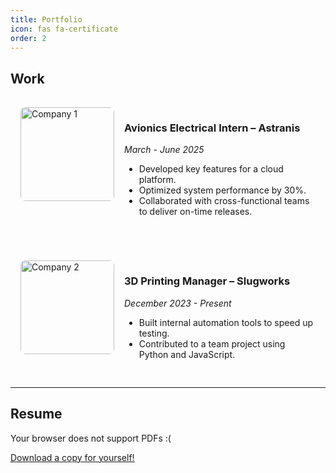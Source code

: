 ```yaml
---
title: Portfolio
icon: fas fa-certificate
order: 2
---
```


## Work

<div style="display: flex; flex-direction: column; gap: 1.5rem;">

<div style="display: flex; align-items: flex-start; gap: 1rem; padding: 1rem">
      <img src="https://encrypted-tbn0.gstatic.com/images?q=tbn:ANd9GcRIlhJ3zsPvlLx1hvQkq_VW9ezSYDe10ZWOTQ&s" alt="Company 1" style="width: 150px; border-radius: 8px;">
    <div style="flex: 1;">
      <h3>Avionics Electrical Intern – Astranis</h3>
      <p><em>March - June 2025</em></p>
      <ul>
        <li>Developed key features for a cloud platform.</li>
        <li>Optimized system performance by 30%.</li>
        <li>Collaborated with cross-functional teams to deliver on-time releases.</li>
      </ul>
    </div>
  </div>

<div style="display: flex; align-items: flex-start; gap: 1rem; padding: 1rem;">
      <img src="https://upload.wikimedia.org/wikipedia/en/thumb/d/dd/Banana_slugs_logo.png/250px-Banana_slugs_logo.png" alt="Company 2" style="width: 150px; border-radius: 8px;">
    <div style="flex: 1;">
      <h3>3D Printing Manager – Slugworks</h3>
      <p><em>December 2023 - Present</em></p>
      <ul>
        <li>Built internal automation tools to speed up testing.</li>
        <li>Contributed to a team project using Python and JavaScript.</li>
      </ul>
    </div>
  </div>

</div>

---

## Resume

<object data="/assets/documents/resume.pdf" type="application/pdf" width="100%"
height="1150" title="Resume"><p>Your browser does not support PDFs :(</p>

</object>

[Download a copy for yourself!](/assets/documents/resume.pdf")
